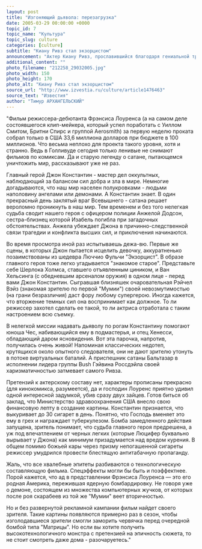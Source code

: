 ```yaml
---
layout: post
title: "Изгоняющий дьявола: перезагрузка"
date: 2005-03-29 00:00:00 +0000
topic_id: 7
topic_name: "Культура"
topic_slug: culture
categories: [culture]
subtitle: "Киану Ривз стал экзорцистом"
announcement: "Актер Киану Ривз, прославившийся благодаря гениальной трилогии \"Матрица\" братьев Вачовски, вновь вернулся на широкие экраны. Правда, на этот раз вовсе не в полюбившуюся зрителям киберпанк-вселенную, а в экранизацию комикса Hellblazer \"Константин: Повелитель зла\"."
additional_content: ""
photo_filename: "212258_29032005.jpg"
photo_width: 150
photo_height: 170
photo_alt: "Киану Ривз стал экзорцистом"
source_url: "http://www.izvestia.ru/culture/article1476463"
source_text: "Известия"
author: "Тимур АРХАНГЕЛЬСКИЙ"
---
```

"Фильм режиссера-дебютанта Фрэнсиса Лоуренса (а на самом деле состоявшегося клип-мейкера, который успел поработать с Уиллом Смитом, Бритни Спирс и группой Aerosmith) за первую неделю проката собрал только в США 33,6 миллиона долларов при бюджете в 100 миллионов. Что весьма неплохо для проекта такого уровня, хотя и странно. Ведь в Голливуде сегодня только ленивые не снимают фильмов по комиксам. Да и старую легенду о сатане, пытающемся уничтожить мир, рассказывают уже не раз.

Главный герой Джон Константин - мастер дел оккультных, наблюдающий за балансом сил добра и зла в мире. Немногие догадываются, что наш мир населен полукровками - людьми наполовину ангелами или демонами. А Константин знает. В один прекрасный день заклятый враг Всевышнего - сатана решает вероломно проникнуть в наш мир. Тем временем и без того нелегкая судьба сводит нашего героя с офицером полиции Анжелой Додсон, сестра-близнец которой Изабель погибла при загадочных обстоятельствах. Анжела убеждает Джона в причинно-следственной связи трагедии и конфликта высших сил, и приключения начинаются.

Во время просмотра иной раз испытываешь дежа-вю. Первые же сцены, в которых Джон пытается исцелить девочку, аккуратненько позаимствованы из шедевра Люччио Фульчи "Экзорцист". В образе главного героя тоже легко угадывается "знакомое старое". Представьте себе Шерлока Холмса, ставшего отъявленным циником, и Ван Хельсинга (с обедневшим арсеналом оружия) в одном лице - перед вами Джон Константин. Сыгравшая близняшек очаровательная Рэйчел Вэйз (знакомая зрителю по первой "Мумии") своей невозмутимостью (на грани безразличия) даст фору любому супергерою. Иногда кажется, что вторжение темных сил она воспринимает как должное. То ли режиссер захотел сделать ее такой, то ли актриса отработала с таким настроением всю съемку.

В нелегкой миссии надавать дьяволу по рогам Константину помогают юноша Чес, набивающийся ему в подмастерья, и отец Хенесси, обладающий даром ясновидения. Вот эта парочка, напротив, получилась очень живой! Напоминая классических недотеп, крутящихся около опытного следователя, они не дают зрителю утонуть в потоке виртуальных баталий. А приспешник сатаны Бальтазар в исполнении лидера группы Bush Гэйвина Россдэйла своей харизматичностью затмевает самого Ривза.

Претензий к актерскому составу нет, характеры прописаны прекрасно (для кинокомикса, разумеется), да и господин Лоуренс приятно удивил одной интересной задумкой, убив сразу двух зайцев. Готов биться об заклад, что Министерство здравоохранения США внесло свою финансовую лепту в создание картины. Константин признается, что выкуривает до 30 сигарет в день. Понятно, что Господь вменяет это ему в грех и награждает туберкулезом. Бомба замедленного действия запущена, зритель понимает, что судьба главного героя предрешена, а уж под впечатлением от черных легких (которые Люцифер буквально вырывает у Джона) как минимум призадумается над вредом курения. В общем помимо божьей кары через призму непогашенной сигареты режиссер умудрился провести блестящую антитабачную пропаганду.

Жаль, что все хвалебные эпитеты разбиваются о технологическую составляющую фильма. Спецэффекты могли бы быть и поэффектнее. Порой кажется, что ад в представлении Фрэнсиса Лоуренса &mdash; это его родная Америка, пережившая ядерную бомбардировку. Не говоря уже о демоне, состоящем из множества компьютерных жучков, от которых после роя скарабеев из той же "Мумии" веет вторичностью.

Но и без развернутой рекламной кампании фильм найдет своего зрителя. Такие картины появляются примерно раз в сезон, чтобы изголодавшиеся зрители смогли заморить червячка перед очередной бомбой типа "Матрицы". Но если вы хотите получить высокотехнологичного монстра с претензией на эпичность сюжета, то не стоит смотреть даже дома - разочаруетесь."
